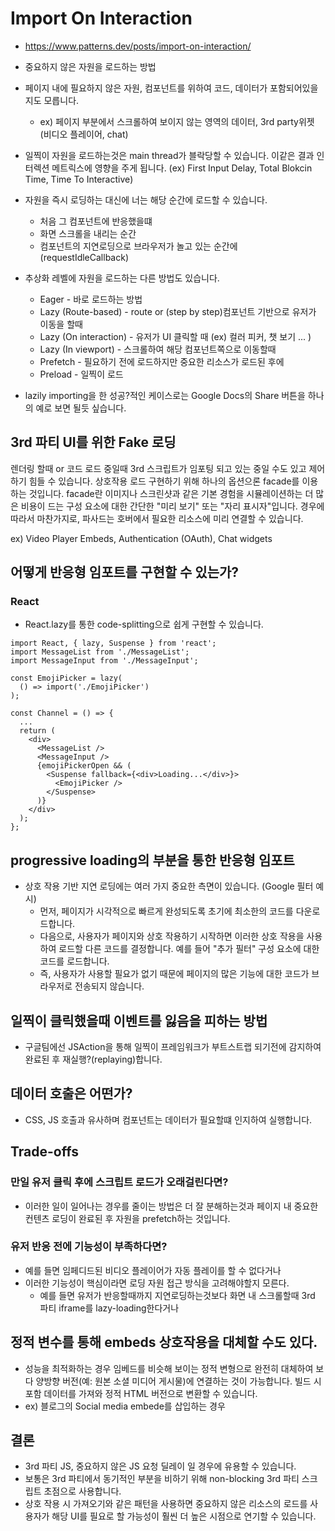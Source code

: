 # Import On Interaction

- https://www.patterns.dev/posts/import-on-interaction/

- 중요하지 않은 자원을 로드하는 방법

- 페이지 내에 필요하지 않은 자원, 컴포넌트를 위하여 코드, 데이터가 포함되어있을지도 모릅니다.

  - ex) 페이지 부분에서 스크롤하여 보이지 않는 영역의 데이터, 3rd party위젯 (비디오 플레이어, chat)

- 일찍이 자원을 로드하는것은 main thread가 블락당할 수 있습니다. 이같은 결과 인터렉션 메트릭스에 영향을 주게 됩니다. (ex) First Input Delay, Total Blokcin Time, Time To Interactive)
- 자원을 즉시 로딩하는 대신에 너는 해당 순간에 로드할 수 있습니다.
  - 처음 그 컴포넌트에 반응했을떄
  - 화면 스크롤을 내리는 순간
  - 컴포넌트의 지연로딩으로 브라우저가 놀고 있는 순간에 (requestIdleCallback)
- 추상화 레벨에 자원을 로드하는 다른 방법도 있습니다.

  - Eager - 바로 로드하는 방법
  - Lazy (Route-based) - route or (step by step)컴포넌트 기반으로 유저가 이동을 할때
  - Lazy (On interaction) - 유저가 UI 클릭할 때 (ex) 컬러 피커, 챗 보기 ... )
  - Lazy (In viewport) - 스크롤하여 해당 컴포넌트쪽으로 이동할때
  - Prefetch - 필요하기 전에 로드하지만 중요한 리소스가 로드된 후에
  - Preload - 일찍이 로드

- lazily importing을 한 성공?적인 케이스로는 Google Docs의 Share 버튼을 하나의 예로 보면 될듯 싶습니다.

## 3rd 파티 UI를 위한 Fake 로딩

렌더링 할때 or 코드 로드 중일때 3rd 스크립트가 임포팅 되고 있는 중일 수도 있고 제어하기 힘들 수 있습니다.
상호작용 로드 구현하기 위해 하나의 옵션으론 facade를 이용하는 것입니다.
facade란 이미지나 스크린샷과 같은 기본 경험을 시뮬레이션하는 더 많은 비용이 드는 구성 요소에 대한 간단한 "미리 보기" 또는 "자리 표시자"입니다. 경우에 따라서 마찬가지로, 파사드는 호버에서 필요한 리소스에 미리 연결할 수 있습니다.

ex) Video Player Embeds, Authentication (OAuth), Chat widgets

## 어떻게 반응형 임포트를 구현할 수 있는가?

### React

- React.lazy를 통한 code-splitting으로 쉽게 구현할 수 있습니다.

```
import React, { lazy, Suspense } from 'react';
import MessageList from './MessageList';
import MessageInput from './MessageInput';

const EmojiPicker = lazy(
  () => import('./EmojiPicker')
);

const Channel = () => {
  ...
  return (
    <div>
      <MessageList />
      <MessageInput />
      {emojiPickerOpen && (
        <Suspense fallback={<div>Loading...</div>}>
          <EmojiPicker />
        </Suspense>
      )}
    </div>
  );
};
```

## progressive loading의 부분을 통한 반응형 임포트

- 상호 작용 기반 지연 로딩에는 여러 가지 중요한 측면이 있습니다. (Google 필터 예시)
  - 먼저, 페이지가 시각적으로 빠르게 완성되도록 초기에 최소한의 코드를 다운로드합니다.
  - 다음으로, 사용자가 페이지와 상호 작용하기 시작하면 이러한 상호 작용을 사용하여 로드할 다른 코드를 결정합니다. 예를 들어 "추가 필터" 구성 요소에 대한 코드를 로드합니다.
  - 즉, 사용자가 사용할 필요가 없기 때문에 페이지의 많은 기능에 대한 코드가 브라우저로 전송되지 않습니다.

## 일찍이 클릭했을때 이벤트를 잃음을 피하는 방법

- 구글팀에선 JSAction을 통해 일찍이 프레임워크가 부트스트랩 되기전에 감지하여 완료된 후 재실행?(replaying)합니다.

## 데이터 호출은 어떤가?

- CSS, JS 호출과 유사하며 컴포넌트는 데이터가 필요할떄 인지하여 실행합니다.

## Trade-offs

### 만일 유저 클릭 후에 스크립트 로드가 오래걸린다면?

- 이러한 일이 일어나는 경우를 줄이는 방법은 더 잘 분해하는것과 페이지 내 중요한 컨텐츠 로딩이 완료된 후 자원을 prefetch하는 것입니다.

### 유저 반응 전에 기능성이 부족하다면?

- 예를 들면 임페디드된 비디오 플레이어가 자동 플레이를 할 수 없다거나
- 이러한 기능성이 핵심이라면 로딩 자원 접근 방식을 고려해야할지 모른다.
  - 예를 들면 유저가 반응할때까지 지연로딩하는것보다 화면 내 스크롤할때 3rd 파티 iframe를 lazy-loading한다거나

## 정적 변수를 통해 embeds 상호작용을 대체할 수도 있다.

- 성능을 최적화하는 경우 임베드를 비슷해 보이는 정적 변형으로 완전히 대체하여 보다 양방향 버전(예: 원본 소셜 미디어 게시물)에 연결하는 것이 가능합니다. 빌드 시 포함 데이터를 가져와 정적 HTML 버전으로 변환할 수 있습니다.
- ex) 블로그의 Social media embede를 삽입하는 경우

## 결론

- 3rd 파티 JS, 중요하지 않은 JS 요청 딜레이 일 경우에 유용할 수 있습니다.
- 보통은 3rd 파티에서 동기적인 부분을 비하기 위해 non-blocking 3rd 파티 스크립트 초점으로 사용합니다.
- 상호 작용 시 가져오기와 같은 패턴을 사용하면 중요하지 않은 리소스의 로드를 사용자가 해당 UI를 필요로 할 가능성이 훨씬 더 높은 시점으로 연기할 수 있습니다.
